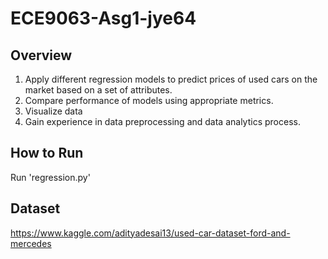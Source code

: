 # ECE9063-Asg1-jye64

## Overview

1. Apply different regression models to predict prices of used cars on the market based on a set of attributes.
2. Compare performance of models using appropriate metrics.
3. Visualize data
4. Gain experience in data preprocessing and data analytics process. 

## How to Run

Run 'regression.py'

## Dataset

https://www.kaggle.com/adityadesai13/used-car-dataset-ford-and-mercedes


